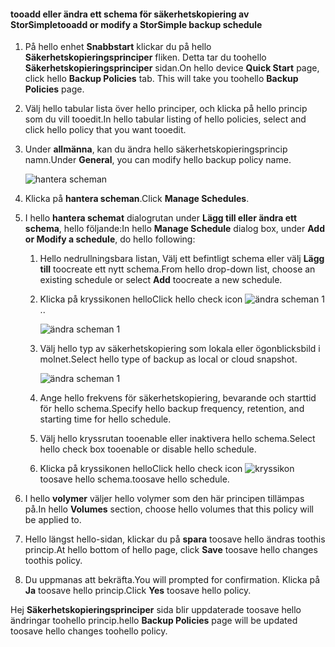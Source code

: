 
<!--author=SharS last changed: 11/04/15-->

#### <a name="tooadd-or-modify-a-storsimple-backup-schedule"></a><span data-ttu-id="e8c71-101">tooadd eller ändra ett schema för säkerhetskopiering av StorSimple</span><span class="sxs-lookup"><span data-stu-id="e8c71-101">tooadd or modify a StorSimple backup schedule</span></span>
1. <span data-ttu-id="e8c71-102">På hello enhet **Snabbstart** klickar du på hello **Säkerhetskopieringsprinciper** fliken. Detta tar du toohello **Säkerhetskopieringsprinciper** sidan.</span><span class="sxs-lookup"><span data-stu-id="e8c71-102">On hello device **Quick Start** page, click hello **Backup Policies** tab. This will take you toohello **Backup Policies** page.</span></span>
2. <span data-ttu-id="e8c71-103">Välj hello tabular lista över hello principer, och klicka på hello princip som du vill tooedit.</span><span class="sxs-lookup"><span data-stu-id="e8c71-103">In hello tabular listing of hello policies, select and click hello policy that you want tooedit.</span></span>
3. <span data-ttu-id="e8c71-104">Under **allmänna**, kan du ändra hello säkerhetskopieringsprincip namn.</span><span class="sxs-lookup"><span data-stu-id="e8c71-104">Under **General**, you can modify hello backup policy name.</span></span>
   
     ![hantera scheman](./media/storsimple-add-modify-backup-schedule-u2/AddModifyGeneral.png)
4. <span data-ttu-id="e8c71-106">Klicka på **hantera scheman**.</span><span class="sxs-lookup"><span data-stu-id="e8c71-106">Click **Manage Schedules**.</span></span> 
5. <span data-ttu-id="e8c71-107">I hello **hantera schemat** dialogrutan under **Lägg till eller ändra ett schema**, hello följande:</span><span class="sxs-lookup"><span data-stu-id="e8c71-107">In hello **Manage Schedule** dialog box, under **Add or Modify a schedule**, do hello following:</span></span>
   
   1. <span data-ttu-id="e8c71-108">Hello nedrullningsbara listan, Välj ett befintligt schema eller välj **Lägg till** toocreate ett nytt schema.</span><span class="sxs-lookup"><span data-stu-id="e8c71-108">From hello drop-down list, choose an existing schedule or select **Add** toocreate a new schedule.</span></span>
   2. <span data-ttu-id="e8c71-109">Klicka på kryssikonen hello</span><span class="sxs-lookup"><span data-stu-id="e8c71-109">Click hello check icon</span></span> ![ändra scheman 1](./media/storsimple-add-modify-backup-schedule-u2/HCS_CheckIcon-include.png)<span data-ttu-id="e8c71-111">.</span><span class="sxs-lookup"><span data-stu-id="e8c71-111">.</span></span> 
      
       ![ändra scheman 1](./media/storsimple-add-modify-backup-schedule-u2/AddModify1.png)
   3. <span data-ttu-id="e8c71-113">Välj hello typ av säkerhetskopiering som lokala eller ögonblicksbild i molnet.</span><span class="sxs-lookup"><span data-stu-id="e8c71-113">Select hello type of backup as local or cloud snapshot.</span></span>
      
       ![ändra scheman 1](./media/storsimple-add-modify-backup-schedule-u2/AddModify2.png) 
   4. <span data-ttu-id="e8c71-115">Ange hello frekvens för säkerhetskopiering, bevarande och starttid för hello schema.</span><span class="sxs-lookup"><span data-stu-id="e8c71-115">Specify hello backup frequency, retention, and starting time for hello schedule.</span></span>
   5. <span data-ttu-id="e8c71-116">Välj hello kryssrutan tooenable eller inaktivera hello schema.</span><span class="sxs-lookup"><span data-stu-id="e8c71-116">Select hello check box tooenable or disable hello schedule.</span></span>
   6. <span data-ttu-id="e8c71-117">Klicka på kryssikonen hello</span><span class="sxs-lookup"><span data-stu-id="e8c71-117">Click hello check icon</span></span> ![kryssikon](./media/storsimple-add-modify-backup-schedule-u2/HCS_CheckIcon-include.png) <span data-ttu-id="e8c71-119">toosave hello schema.</span><span class="sxs-lookup"><span data-stu-id="e8c71-119">toosave hello schedule.</span></span>
6. <span data-ttu-id="e8c71-120">I hello **volymer** väljer hello volymer som den här principen tillämpas på.</span><span class="sxs-lookup"><span data-stu-id="e8c71-120">In hello **Volumes** section, choose hello volumes that this policy will be applied to.</span></span>
7. <span data-ttu-id="e8c71-121">Hello längst hello-sidan, klickar du på **spara** toosave hello ändras toothis princip.</span><span class="sxs-lookup"><span data-stu-id="e8c71-121">At hello bottom of hello page, click **Save** toosave hello changes toothis policy.</span></span>
8. <span data-ttu-id="e8c71-122">Du uppmanas att bekräfta.</span><span class="sxs-lookup"><span data-stu-id="e8c71-122">You will prompted for confirmation.</span></span> <span data-ttu-id="e8c71-123">Klicka på **Ja** toosave hello princip.</span><span class="sxs-lookup"><span data-stu-id="e8c71-123">Click **Yes** toosave hello policy.</span></span>

<span data-ttu-id="e8c71-124">Hej **Säkerhetskopieringsprinciper** sida blir uppdaterade toosave hello ändringar toohello princip.</span><span class="sxs-lookup"><span data-stu-id="e8c71-124">hello **Backup Policies** page will be updated toosave hello changes toohello policy.</span></span>

